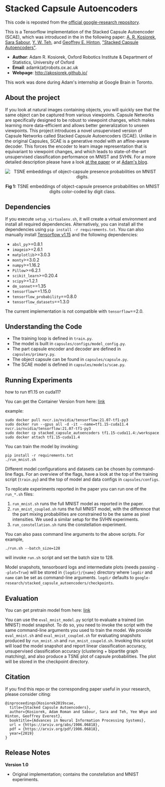 
# Stacked Capsule Autoencoders

This code is reposted from the [official google-research repository](https://github.com/google-research/google-research/tree/master/stacked_capsule_autoencoders).

This is a Tensorflow implementation of the Stacked Capsule Autoencoder (SCAE), which was introduced in the in the following paper:
[A. R. Kosiorek](http://akosiorek.github.io/), [Sara Sabour](https://ca.linkedin.com/in/sara-sabour-63019132), [Y. W. Teh](https://www.stats.ox.ac.uk/~teh/), and [Geoffrey E. Hinton](https://vectorinstitute.ai/team/geoffrey-hinton/), ["Stacked Capsule Autoencoders"](https://arxiv.org/abs/1906.06818).

  * **Author**: Adam R. Kosiorek, Oxford Robotics Institute & Department of Statistics, University of Oxford
  * **Email**: adamk(at)robots.ox.ac.uk
  * **Webpage**: http://akosiorek.github.io/

This work was done during Adam's internship at Google Brain in Toronto.

## About the project
If you look at natural images containing objects, you will quickly see that the same object can be captured from various viewpoints. Capsule Networks are specifically designed to be robust to viewpoint changes, which makes learning more data-efficient and allows better generalization to unseen viewpoints. This project introduces a novel unsupervised version of Capsule Networks called Stacked Capsule Autoencoders (SCAE). Unlike in the original Capsules, SCAE is a generative model with an affine-aware decoder. This forces the encoder to learn image representation that is equivariant to viewpoint changes, and which leads to state-of-the-art unsupervised classification performance on MNIST and SVHN. For a more detailed description please have a look [at the paper](https://arxiv.org/abs/1906.06818) or at [Adam's blog](http://akosiorek.github.io/ml/2019/06/23/stacked_capsule_autoencoders.html).


<p align="center">
<img alt="TSNE embeddings of object-capsule presence probabilities on MNIST digits." src="https://raw.githubusercontent.com/google-research/google-research/master/stacked_capsule_autoencoders/.resources/tsne.png">
<p align="center">
<b>Fig 1:</b> TSNE embeddings of object-capsule presence probabilities on MNIST digits color-coded by digit class.
 </p>
</p>

## Dependencies
If you execute `setup_virtualenv.sh`, it will create a virtual environment and install all required dependencies. Alternatively, you can install all the dependencies using `pip install -r requirements.txt`. You can also manually install [Tensorflow v1.15](https://www.tensorflow.org/install) and the following dependencies:
  * `absl_py`>=0.8.1
  * `imageio`>=2.6.1
  * `matplotlib`>=3.0.3
  * `monty`>=3.0.2
  * `numpy`>=1.16.2
  * `Pillow`>=6.2.1
  * `scikit_learn`>=0.20.4
  * `scipy`>=1.2.1
  * `dm_sonnet`==1.35
  * `tensorflow`==1.15.0
  * `tensorflow_probability`==0.8.0
  * `tensorflow_datasets`==1.3.0

The current implementation is not compatible with `tensorflow`==2.0.

## Understanding the Code
  * The training loop is defined in `train.py`.
  * The model is built in `capsules/configs/model_config.py`.
  * The part capsule encoder and decoder are defined in `capsules/primary.py`.
  * The object capsule can be found in `capsules/capsule.py`.
  * The SCAE model is defined in `capsules/models/scae.py`.


## Running Experiments
how to run tf1.15 on cuda11?

You can get the Container Version from here: [link](https://docs.nvidia.com/deeplearning/frameworks/tensorflow-release-notes/rel_22-04.html#rel_22-04)

example:

    sudo docker pull nvcr.io/nvidia/tensorflow:21.07-tf1-py3
    sudo docker run --gpus all -d -it --name=tf1.15-cuda11.4 nvcr.io/nvidia/tensorflow:21.07-tf1-py3
    sudo docker cp stacked_capsule_autoencoders tf1.15-cuda11.4:/workspace
    sudo docker attach tf1.15-cuda11.4

You can train the model by invoking:
    
    pip install -r requirements.txt
    ./run_mnist.sh

Different model configurations and datasets can be chosen by command-line flags. For an overview of the flags, have a look at the top of the training script (`train.py`) and the top of model and data configs in `capsules/configs`.

To replicate experiments reported in the paper you can run one of the `run_*.sh` files:
  1) `run_mnist.sh` runs the full MNIST model as reported in the paper.
  2) `run_mnist_coupled.sh` runs the full MNIST model, with the difference that the part mixing probabilities are constrained to be the same as pixel intensities. We used a similar setup for the SVHN experiments.
  3) `run_constellation.sh` runs the constellation experiment.


You can also pass command line arguments to the above scripts. For example,

    ./run.sh --batch_size=128

 will invoke `run.sh` script and set the batch size to 128.
 
 Model snapshots, tensorboard logs and intermediate plots (needs passing `--plot=True`) will be stored in `{logdir}/{name}` directory where `logdir` and `name` can be set as command-line arguments. `logdir` defaults to `google-research/stacked_capsule_autoencoders/checkpoints`.

## Evaluation
You can get pretrain model from here: [link](https://drive.google.com/drive/folders/1rcH228CZvQUpF4W4KbXG9rqIPZoyAXA3?usp=sharing)

You can use the `eval_mnist_model.py` script to evaluate a trained (on MNIST) model snapshot. To do so, you need to invoke the script with the same command-line arguments you used to train the model. We provide `eval_mnist.sh` and `eval_mnist_coupled.sh` for evaluating snapshots produced by `run_mnist.sh` and `run_mnist_coupeld.sh`. Invoking this script will load the model snapshot and report linear classification accuracy, unsupervised classification accuracy (clustering + bipartite graph matching), and also produce a TSNE plot of capsule probabilities. The plot will be stored in the checkpoint directory.

## Citation

If you find this repo or the corresponding paper useful in your research, please consider citing:

    @inproceedings{Kosiorek2019scae,
      title={Stacked Capsule Autoencoders},
      author={Kosiorek, Adam Roman and Sabour, Sara and Teh, Yee Whye and Hinton, Geoffrey Everest},
      booktitle={Advances in Neural Information Processing Systems},
      url = {https://arxiv.org/abs/1906.06818},
      pdf = {https://arxiv.org/pdf/1906.06818},
      year={2019}
    }

## Release Notes
**Version 1.0**
* Original implementation; contains the constellation and MNIST experiments.

